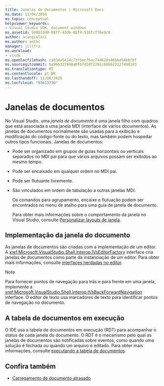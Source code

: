 ```yaml
---
title: Janelas de documentos | Microsoft Docs
ms.date: 11/04/2016
ms.topic: conceptual
helpviewer_keywords:
- Visual Studio SDK, document windows
ms.assetid: 50081d48-987f-43db-8bf9-51b7cf76e9c0
author: acangialosi
ms.author: anthc
manager: jillfra
ms.workload:
- vssdk
ms.openlocfilehash: ca834a5414c73f6acf6ac744620a46bba54b8fbf
ms.sourcegitcommit: ba966327498a0f67d2df2291c60b62312f40d1d3
ms.translationtype: MT
ms.contentlocale: pt-BR
ms.lasthandoff: 11/06/2020
ms.locfileid: "93413730"
---
```

# <a name="document-windows"></a>Janelas de documentos
No Visual Studio, uma *janela de documento* é uma janela filho com quadros que está associada a uma janela MDI (interface de vários documentos). As janelas de documentos normalmente são usadas para a exibição e modificação do código-fonte ou do texto, mas também podem hospedar outros tipos funcionais. Janelas de documentos:

- Pode ser organizado em grupos de guias horizontais ou verticais separados no MDI pai para que vários arquivos possam ser exibidos ao mesmo tempo.

- Pode ser encaixado em qualquer ordem no MDI pai.

- Pode ser flutuante livremente.

- São vinculados em ordem de tabulação a outras janelas MDI.

  Os comandos para agrupamento, encaixe e flutuação podem ser encontrados no menu de atalho para uma guia de janela de documento.

  Para obter mais informações sobre o comportamento da janela no Visual Studio, consulte [Personalizar layouts de janela](../../ide/customizing-window-layouts-in-visual-studio.md).

## <a name="document-window-implementation"></a>Implementação da janela do documento
 As janelas de documentos são criadas com a implementação de um editor. A <xref:Microsoft.VisualStudio.Shell.Interop.IVsEditorFactory> interface cria janelas de documentos como parte da instanciação de um editor. Para obter mais informações, consulte [interfaces herdadas no editor](/previous-versions/visualstudio/visual-studio-2015/extensibility/legacy-interfaces-in-the-editor?preserve-view=true&view=vs-2015).

> [!NOTE]
> Para fornecer pontos de navegação para trás e para frente em uma janela, implemente a <xref:Microsoft.VisualStudio.Shell.Interop.IVsBackForwardNavigation> interface. O editor de texto usa marcadores de texto para identificar pontos de navegação no documento.

## <a name="the-running-document-table"></a>A tabela de documentos em execução
 O IDE usa a tabela de documentos em execução (RDT) para acompanhar o status de cada janela do documento. O RDT é o mecanismo pelo qual as janelas de documentos são notificadas sobre eventos, como quando uma solução é fechada ou quando um arquivo é editado. Para obter mais informações, consulte [executando a tabela de documentos](../../extensibility/internals/running-document-table.md).

## <a name="see-also"></a>Confira também
- [Carregamento de documento atrasado](../../extensibility/internals/delayed-document-loading.md)